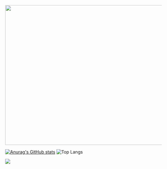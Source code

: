 <img src="https://media.giphy.com/media/Nx0rz3jtxtEre/giphy.gif"  width="1000" height="450">




[![Anurag's GitHub stats](https://github-readme-stats.vercel.app/api?username=albonec)](https://github.com/anuraghazra/github-readme-stats)
![Top Langs](https://github-readme-stats.vercel.app/api/top-langs/?username=albonec)

![](https://komarev.com/ghpvc/?username=albonec&label=PROFILE+VIEWS)


